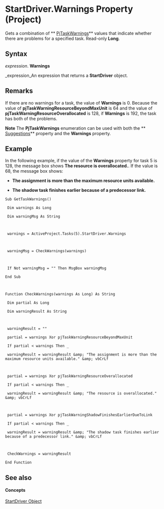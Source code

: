 
# StartDriver.Warnings Property (Project)

Gets a combination of  ** [PjTaskWarnings](02bff43f-4459-3c34-5e8f-c441ffefe954.md)** values that indicate whether there are problems for a specified task. Read-only **Long**.


## Syntax

 _expression_. **Warnings**

 _expression_An expression that returns a  **StartDriver** object.


## Remarks

If there are no warnings for a task, the value of  **Warnings** is 0. Because the value of **pjTaskWarningResourceBeyondMaxUnit** is 64 and the value of **pjTaskWarningResourceOverallocated** is 128, if **Warnings** is 192, the task has both of the problems.


 **Note**  The  **PjTaskWarnings** enumeration can be used with both the ** [Suggestions](39cfa3ae-ca39-7260-ebe4-a0abe40b3799.md)** property and the **Warnings** property.


## Example

In the following example, if the value of the  **Warnings** property for task 5 is 128, the message box shows **The resource is overallocated.**. If the value is 68, the message box shows:


-  **The assignment is more than the maximum resource units available.**
    
-  **The shadow task finishes earlier because of a predecessor link.**
    





```
Sub GetTaskWarnings() 

 Dim warnings As Long 

 Dim warningMsg As String 

 

 warnings = ActiveProject.Tasks(5).StartDriver.Warnings 

 

 warningMsg = CheckWarnings(warnings) 

 

 If Not warningMsg = "" Then MsgBox warningMsg 

End Sub 

 

Function CheckWarnings(warnings As Long) As String 

 Dim partial As Long 

 Dim warningResult As String 

 

 warningResult = "" 

 partial = warnings Xor pjTaskWarningResourceBeyondMaxUnit 

 If partial < warnings Then _ 

 warningResult = warningResult &amp; "The assignment is more than the maximum resource units available." &amp; vbCrLf 

 

 partial = warnings Xor pjTaskWarningResourceOverallocated 

 If partial < warnings Then _ 

 warningResult = warningResult &amp; "The resource is overallocated." &amp; vbCrLf 

 

 partial = warnings Xor pjTaskWarningShadowFinishesEarlierDueToLink 

 If partial < warnings Then _ 

 warningResult = warningResult &amp; "The shadow task finishes earlier because of a predecessor link." &amp; vbCrLf 

 

 CheckWarnings = warningResult 

End Function
```


## See also


#### Concepts


 [StartDriver Object](4df2c386-a31e-faea-e286-d510f11cca57.md)
